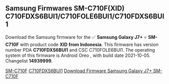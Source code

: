 <h2>Samsung Firmwares SM-C710F(XID) C710FDXS6BUI1/C710FOLE6BUI1/C710FDXS6BUI1</h2>
Download the Samsung firmware for the ✅ <strong>Samsung Galaxy J7+ </strong> ⭐ <strong>SM-C710F</strong> with product code <strong>XID</strong> <strong> from Indonesia</strong>. This firmware has version number PDA <strong>C710FDXS6BUI1</strong> and CSC C710FOLE6BUI1. The operating system of this firmware is Android Oreo , with build date 2021-10-05. Changelist <strong>14939999</strong>.


[SM-C710F](https://samfirm.shop/samsung/model/SM-C710F)
[C710FDXS6BUI1](https://samfirm.shop/samsung/pda/C710FDXS6BUI1)
[Download Firmware Samsung Galaxy J7+ SM-C710F](https://samfirm.shop/samsung/firmware/462467)
